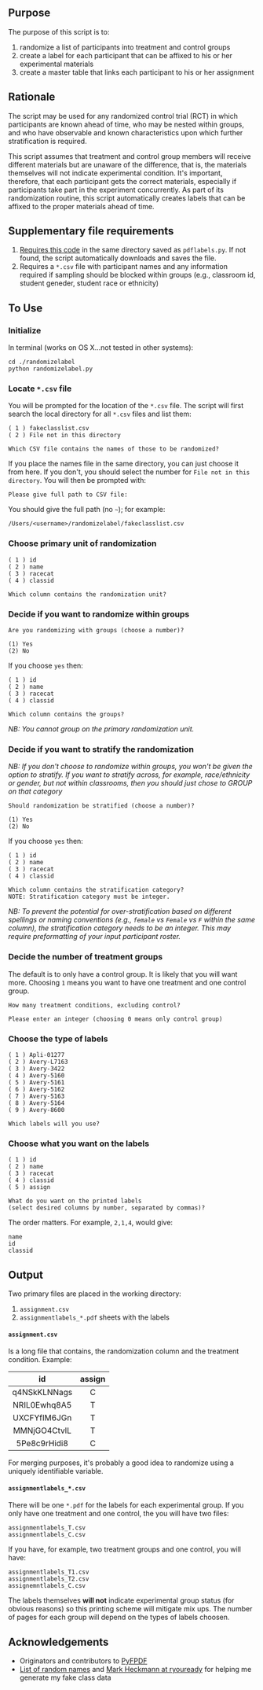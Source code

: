 ## Purpose

The purpose of this script is to:

1. randomize a list of participants into treatment and control groups
2. create a label for each participant that can be affixed to his or her experimental materials
3. create a master table that links each participant to his or her assignment 

## Rationale

The script may be used for any randomized control trial (RCT) in which participants are known ahead of time, who may be nested within groups, and who have observable and known characteristics upon which further stratification is required.

This script assumes that treatment and control group members will receive different materials but are unaware of the difference, that is, the materials themselves will not indicate experimental condition. It's important, therefore, that each participant gets the correct materials, especially if participants take part in the experiment concurrently. As part of its randomization routine, this script automatically creates labels that can be affixed to the proper materials ahead of time.

## Supplementary file requirements
  
1. [Requires this code](https://pyfpdf.googlecode.com/hg-history/png_alpha/pdflabels.py) in the same directory saved as `pdflabels.py`. If not found, the script automatically downloads and saves the file.
2. Requires a `*.csv` file with participant names and any information required if sampling should be blocked within groups (e.g., classroom id, student geneder, student race or ethnicity)

## To Use

### Initialize

In terminal (works on OS X...not tested in other systems):

```
cd ./randomizelabel
python randomizelabel.py
```

### Locate `*.csv` file

You will be prompted for the location of the `*.csv` file. The script will first search the local directory for all `*.csv` files and list them:

```
( 1 ) fakeclasslist.csv
( 2 ) File not in this directory

Which CSV file contains the names of those to be randomized?
```
If you place the names file in the same directory, you can just choose it from here. If you don't, you should select the number for `File not in this directory`. You will then be prompted with:

```
Please give full path to CSV file:
```

You should give the full path (no `~`); for example:

```
/Users/<username>/randomizelabel/fakeclasslist.csv
```

### Choose primary unit of randomization

```
( 1 ) id
( 2 ) name
( 3 ) racecat
( 4 ) classid

Which column contains the randomization unit?
```

### Decide if you want to randomize within groups
```
Are you randomizing with groups (choose a number)?
        
(1) Yes     
(2) No
```
If you choose `yes` then:

```
( 1 ) id
( 2 ) name
( 3 ) racecat
( 4 ) classid

Which column contains the groups?
```
*NB: You cannot group on the primary randomization unit.*

### Decide if you want to stratify the randomization
*NB: If you don't choose to randomize within groups, you won't be given the option to stratify. If you want to stratify across, for example, race/ethnicity or gender, but not within classrooms, then you should just chose to GROUP on that category*

```
Should randomization be stratified (choose a number)?
            
(1) Yes          
(2) No
```
If you choose `yes` then:
```
( 1 ) id
( 2 ) name
( 3 ) racecat
( 4 ) classid

Which column contains the stratification category?
NOTE: Stratification category must be integer.
```
*NB: To prevent the potential for over-stratification based on different spellings or naming conventions (e.g., `female` vs `Female` vs `F` within the same column), the stratification category needs to be an integer. This may require preformatting of your input participant roster.*

### Decide the number of treatment groups

The default is to only have a control group. It is likely that you will want more. Choosing `1` means you want to have one treatment and one control group.

```
How many treatment conditions, excluding control?
        
Please enter an integer (choosing 0 means only control group)
```
### Choose the type of labels
```
( 1 ) Apli-01277
( 2 ) Avery-L7163
( 3 ) Avery-3422
( 4 ) Avery-5160
( 5 ) Avery-5161
( 6 ) Avery-5162
( 7 ) Avery-5163
( 8 ) Avery-5164
( 9 ) Avery-8600

Which labels will you use?
```
### Choose what you want on the labels
```
( 1 ) id
( 2 ) name
( 3 ) racecat
( 4 ) classid
( 5 ) assign

What do you want on the printed labels 
(select desired columns by number, separated by commas)?
```
The order matters. For example, `2,1,4`, would give:
```
name
id
classid
```
## Output

Two primary files are placed in the working directory:

1. `assignment.csv`
2. `assignmentlabels_*.pdf` sheets with the labels

#### `assignment.csv`

Is a long file that contains, the randomization column and the treatment condition. Example:

id      | assign  
:-----: | :------:
q4NSkKLNNags | C  
NRIL0Ewhq8A5	| T
UXCFYfIM6JGn	| T
MMNjGO4CtvlL	| T
5Pe8c9rHidi8	| C

For merging purposes, it's probably a good idea to randomize using a uniquely identifiable variable.

#### `assignmentlabels_*.csv`

There will be one `*.pdf` for the labels for each experimental group. If you only have one treatment and one control, the you will have two files:

```
assignmentlabels_T.csv
assignmentlabels_C.csv
```
If you have, for example, two treatment groups and one control, you will have:
```
assignmentlabels_T1.csv
assignmentlabels_T2.csv
assignemntlabels_C.csv
```
The labels themselves **will not** indicate experimental group status (for obvious reasons) so this printing scheme will mitigate mix ups. The number of pages for each group will depend on the types of labels choosen.

## Acknowledgements
* Originators and contributors to [PyFPDF](https://code.google.com/p/pyfpdf/)
* [List of random names](http://listofrandomnames.com/) and [Mark Heckmann at ryouready](https://ryouready.wordpress.com/2008/12/18/generate-random-string-name/) for helping me generate my fake class data
